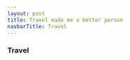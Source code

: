 ```yaml
---
layout: post
title: Travel made me a better person
navbarTitle: Travel
---
```


### Travel

<script>
import simg from '@/theme/components/simg.vue'
export default {
  components: {
    simg
  }
}
</script>
<style lang="stylus">
/*.travel
  .small-image
    bottom: 0;
    right: 100px;
    width 43px*/
</style> 

